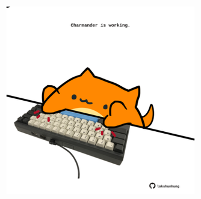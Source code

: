 <!-- built at 08/02/2023, 15:01:07 UTC -->
<p align="center">
  <img width="500" height="500" src="./ReadmeImage.svg">
</p>

